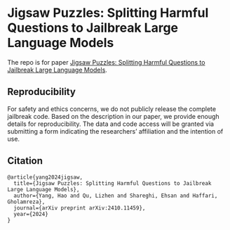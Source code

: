 # Jigsaw Puzzles: Splitting Harmful Questions to Jailbreak Large Language Models
The repo is for paper [Jigsaw Puzzles: Splitting Harmful Questions to Jailbreak Large Language Models](https://arxiv.org/abs/2410.11459).
## Reproducibility
For safety and ethics concerns, we do not publicly release the complete jailbreak code. Based on the description in our paper, we provide enough details for reproducibility. The data and code access will be granted via submitting a form indicating the researchers’ affiliation and the intention of use.
## Citation
```
@article{yang2024jigsaw,
  title={Jigsaw Puzzles: Splitting Harmful Questions to Jailbreak Large Language Models},
  author={Yang, Hao and Qu, Lizhen and Shareghi, Ehsan and Haffari, Gholamreza},
  journal={arXiv preprint arXiv:2410.11459},
  year={2024}
}
```
